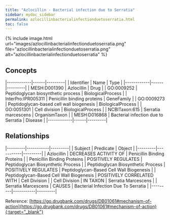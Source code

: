 ```yaml
---
title: "Azlocillin - Bacterial infection due to Serratia"
sidebar: mydoc_sidebar
permalink: azlocillinbacterialinfectionduetoserratia.html
toc: false 
---
```


{% include image.html url="images/azlocillinbacterialinfectionduetoserratia.png" file="azlocillinbacterialinfectionduetoserratia.png" alt="azlocillinbacterialinfectionduetoserratia" %}

## Concepts

|------------|------|---------|
| Identifier | Name | Type    |
|------------|------|---------|
| MESH:D001390 | Azlocillin | Drug |
| GO:0009252 | Peptidoglycan biosynthetic process | BiologicalProcess |
| InterPro:IPR005311 | Penicillin binding proteins | GeneFamily |
| GO:0009273 | Peptidoglycan-based cell wall biogenesis | BiologicalProcess |
| GO:0051301 | Cell division | BiologicalProcess |
| NCBITaxon:615 | Serratia marcescens | OrganismTaxon |
| MESH:D016868 | Bacterial infection due to Serratia | Disease |
|------------|------|---------|

## Relationships

|---------|-----------|---------|
| Subject | Predicate | Object  |
|---------|-----------|---------|
| Azlocillin | DECREASES ACTIVITY OF | Penicillin Binding Proteins |
| Penicillin Binding Proteins | POSITIVELY REGULATES | Peptidoglycan Biosynthetic Process |
| Peptidoglycan Biosynthetic Process | POSITIVELY REGULATES | Peptidoglycan-Based Cell Wall Biogenesis |
| Peptidoglycan-Based Cell Wall Biogenesis | POSITIVELY CORRELATED WITH | Cell Division |
| Cell Division | IN TAXON | Serratia Marcescens |
| Serratia Marcescens | CAUSES | Bacterial Infection Due To Serratia |
|---------|-----------|---------|

Reference: [https://go.drugbank.com/drugs/DB01061#mechanism-of-action](https://go.drugbank.com/drugs/DB01061#mechanism-of-action){:target="_blank"}